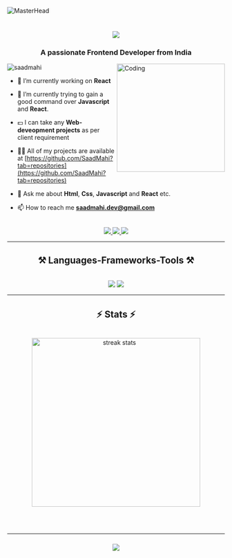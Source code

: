 ![MasterHead](https://user-images.githubusercontent.com/10498744/210012254-234538ff-d198-48aa-8964-37e6fd45d227.gif)

<h1 align="center">
    <img src="https://readme-typing-svg.herokuapp.com/?font=Righteous&size=35&center=true&vCenter=true&width=500&height=70&duration=4000&lines=Hi+There!+👋;+I'm+Mahimkar+Saad!;" />
</h1>

<h3 align="center">A passionate Frontend Developer from India</h3>

<img align="right" alt="Coding" width="250" src="https://pic.funnygifsbox.com/uploads/2022/01/funnygifsbox.com-2022-01-22-12-31-51-85.gif">

<p align="left"> <img src="https://komarev.com/ghpvc/?username=saadmahi&label=Profile%20views&color=0e75b6&style=flat" alt="saadmahi" /> </p>

- 🔭 I’m currently working on **React**

- 🌱 I’m currently trying to gain a good command over **Javascript** and **React**.

- 💵 I can take any **Web-deveopment projects** as per client requirement

- 👨‍💻 All of my projects are available at [https://github.com/SaadMahi?tab=repositories](https://github.com/SaadMahi?tab=repositories)

- 💬 Ask me about **Html**, **Css**, **Javascript** and **React** etc.

- 📫 How to reach me **saadmahi.dev@gmail.com**

 <br/>

<div align="center"> 
  <a href="mailto:saadmahi.dev@gmail.com">
    <img src="https://img.shields.io/badge/Gmail-333333?style=for-the-badge&logo=gmail&logoColor=red" />
  </a>
  <a href="https://www.linkedin.com/in/saadmahi/" target="_blank">
    <img src="https://img.shields.io/badge/LinkedIn-0077B5?style=for-the-badge&logo=linkedin&logoColor=white" target="_blank" />
  </a>
  <a href="https://saadmahi.github.io/19-Responsive-Resume-Website/" target="_blank">
     <img src="https://img.shields.io/badge/Portfolio-FF5722?style=for-the-badge&logo=todoist&logoColor=white" target="_blank" /> <!-- sqlite, safari, google-chrome are other good icon options -->
  </a>
</div>

<hr/>

<h2 align="center">⚒️ Languages-Frameworks-Tools ⚒️</h2>
<br/>
<div align="center">
    <img src="https://skillicons.dev/icons?i=react,bootstrap,html,css,vscode,github,figma,tailwind,git,vercel" />
    <img src="https://skillicons.dev/icons?i=javascript,typescript,firebase,nextjs" /><br>
</div>

<hr/>

<h2 align="center">⚡ Stats ⚡</h2>
<br>
 <div align=center>
 <img width=390 src="https://streak-stats.demolab.com/?user=saadmahi&count_private=true&theme=react&border_radius=10" alt="streak stats"/>
 </div>

<br/><br/>
<hr/>

<h3 align="center">
    <img src="https://readme-typing-svg.herokuapp.com/?font=Righteous&size=25&center=true&vCenter=true&width=500&height=70&duration=4000&lines=Thanks+for+visiting!+✌️;+Shoot+me+a+message+on+Linkedin!;I'm+always+down+to+collab+:)">
</h3>

<!-- <h3 align="left">Languages and Tools:</h3>
<p align="left"> <a href="https://www.w3schools.com/css/" target="_blank" rel="noreferrer"> <img src="https://www.vectorlogo.zone/logos/w3_css/w3_css-official.svg" alt="css3" width="40" height="40"/> </a> <a href="https://git-scm.com/" target="_blank" rel="noreferrer"> <img src="https://www.vectorlogo.zone/logos/git-scm/git-scm-icon.svg" alt="git" width="40" height="40"/> </a> <a href="https://www.w3.org/html/" target="_blank" rel="noreferrer"> <img src="https://www.vectorlogo.zone/logos/w3_html5/w3_html5-icon.svg" alt="html5" width="40" height="40"/> </a> <a href="https://developer.mozilla.org/en-US/docs/Web/JavaScript" target="_blank" rel="noreferrer"> <img src="https://www.vectorlogo.zone/logos/javascript/javascript-icon.svg" alt="javascript" width="40" height="40"/> </a> <a href="https://www.photoshop.com/en" target="_blank" rel="noreferrer"> <img src="https://upload.wikimedia.org/wikipedia/commons/thumb/2/20/Photoshop_CC_icon.png/640px-Photoshop_CC_icon.png" alt="photoshop" width="40" height="40"/> </a> <a href="https://reactjs.org/" target="_blank" rel="noreferrer"> <img src="https://www.vectorlogo.zone/logos/reactjs/reactjs-icon.svg" alt="react" width="40" height="40"/> </a> 
<a href="https://tailwindcss.com" target="_blank" rel="noreferrer"> <img src="https://www.vectorlogo.zone/logos/tailwindcss/tailwindcss-icon.svg" alt="tailwind-css" width="40" height="40"/> </a>
</p>--!>
<!-- <p><img align="left" src="https://github-readme-stats.vercel.app/api/top-langs?username=saadmahi&show_icons=true&locale=en&layout=compact" alt="saadmahi" /></p> --!>

<!-- <p>&nbsp;<img align="center" src="https://github-readme-stats.vercel.app/api?username=saadmahi&show_icons=true&locale=en" alt="saadmahi" /></p> --!>
<!-- <p><img align="right" src="https://github-readme-streak-stats.herokuapp.com/?user=saadmahi&" alt="saadmahi" /></p> --!>  
